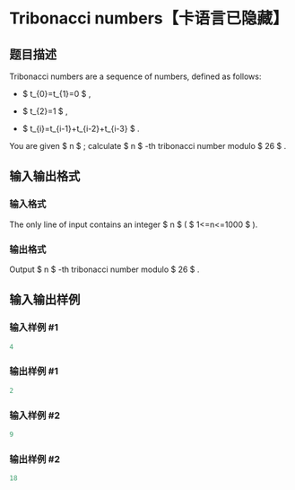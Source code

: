 # Tribonacci numbers【卡语言已隐藏】

## 题目描述

Tribonacci numbers are a sequence of numbers, defined as follows:

- $ t_{0}=t_{1}=0 $ ,

- $ t_{2}=1 $ ,

- $ t_{i}=t_{i-1}+t_{i-2}+t_{i-3} $ .

You are given $ n $ ; calculate $ n $ -th tribonacci number modulo $ 26 $ .

## 输入输出格式

### 输入格式

The only line of input contains an integer $ n $ ( $ 1<=n<=1000 $ ).

### 输出格式

Output $ n $ -th tribonacci number modulo $ 26 $ .

## 输入输出样例

### 输入样例 #1

```cpp
4

```
### 输出样例 #1

```cpp
2

```
### 输入样例 #2

```cpp
9

```
### 输出样例 #2

```cpp
18

```
